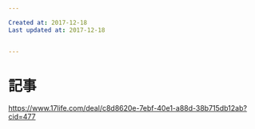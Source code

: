 ```yaml
---

Created at: 2017-12-18
Last updated at: 2017-12-18


---
```


# 記事


<https://www.17life.com/deal/c8d8620e-7ebf-40e1-a88d-38b715db12ab?cid=477>

